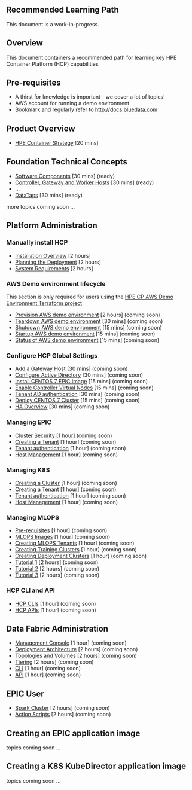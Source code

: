 Recommended Learning Path
---
This document is a work-in-progress.

## Overview

This document containers a recommended path for learning key HPE Container Platform (HCP) capabilities

## Pre-requisites

- A thirst for knowledge is important - we cover a lot of topics!
- AWS account for running a demo environment
- Bookmark and regularly refer to http://docs.bluedata.com

## Product Overview

- [HPE Container Strategy](./hpe_container_strategy_market_overview.md) [20 mins]

## Foundation Technical Concepts

- [Software Components](./HCP_Foundation_Concepts/software-components.md) [30 mins] (ready)
- [Controller, Gateway and Worker Hosts](./HCP_Foundation_Concepts/controller_gateway_and_worker_hosts.md) [30 mins] (ready)
- ...
- [DataTaps](./HCP_Foundation_Concepts/datataps.md) [30 mins] (ready)

more topics coming soon ...

## Platform Administration

### Manually install HCP

- [Installation Overview](./HCP_Administration/manual_install_overview.md) [2 hours]
- [Planning the Deployment](./HCP_Administration/manual_install_planning_the_deployment.md) [2 hours]
- [System Requirements](./HCP_Administration/manual_install_system_requirements.md) [2 hours]

### AWS Demo environment lifecycle

This section is only required for users using the [HPE CP AWS Demo Environment Terraform project](https://github.com/bluedata-community/bluedata-demo-env-aws-terraform)

- [Provision AWS demo environment](./HCP_Administration/provision_demo_environment.md) [2 hours] (coming soon)
- [Teardown AWS demo environment](./HCP_Administration/teardown_demo_environment.md) [30 mins] (coming soon)
- [Shutdown AWS demo environment](./HCP_Administration/shutdown_demo_environment.md) [15 mins] (coming soon)
- [Startup AWS demo environment](./HCP_Administration/startup_demo_environment.md) [15 mins] (coming soon)
- [Status of AWS demo environment](./HCP_Administration/status_demo_environment.md) [15 mins] (coming soon)

### Configure HCP Global Settings

- [Add a Gateway Host](./HCP_Administration/add_a_gateway_host.md) [30 mins] (coming soon)
- [Configure Active Directory](./HCP_Administration/configure_active_directory.md) [30 mins] (coming soon)
- [Install CENTOS 7 EPIC Image](./HCP_Administration/install_centos_7_image.md) [15 mins] (coming soon)
- [Enable Controller Virtual Nodes](./HCP_Administration/enabled_controller_virtual_nodes.md) [15 mins] (coming soon)
- [Tenant AD authentication](./HCP_Administration/tenant_ad_authentication.md) [30 mins] (coming soon)
- [Deploy CENTOS 7 Cluster](./HCP_Administration/deploy_centos_7_cluster.md) [15 mins] (coming soon)
- [HA Overview](./HCP_Administration/ha_overview.md) [30 mins] (coming soon)

### Managing EPIC

- [Cluster Security](./HCP_Administration/cluster_security.md) [1 hour] (coming soon)
- [Creating a Tenant](./HCP_Administration/creating_a_tenant.md) [1 hour] (coming soon)
- [Tenant authentication](./HCP_Administration/tenant_authentication.md) [1 hour] (coming soon)
- [Host Management](./HCP_Administration/host_management.md) [1 hour] (coming soon)

### Managing K8S

- [Creating a Cluster](./HCP_Administration/creating_a_k8s_cluster.md) [1 hour] (coming soon)
- [Creating a Tenant](./HCP_Administration/creating_a_k8s_tenant.md) [1 hour] (coming soon)
- [Tenant authentication](./HCP_Administration/tenant_authentication.md) [1 hour] (coming soon)
- [Host Management](./HCP_Administration/k8s_host_management.md) [1 hour] (coming soon)

### Managing MLOPS

- [Pre-requisites](./Managing_MLOPS/prerequisites.md) [1 hour] (coming soon)
- [MLOPS Images](./Managing_MLOPS/images.md) [1 hour] (coming soon)
- [Creating MLOPS Tenants](./Managing_MLOPS/creating_tenants.md) [1 hour] (coming soon)
- [Creating Training Clusters](./Managing_MLOPS/creating_training_clusters.md) [1 hour] (coming soon)
- [Creating Deployment Clusters](./Managing_MLOPS/creating_deployment_clusters.md) [1 hour] (coming soon)
- [Tutorial 1](./Managing_MLOPS/tutorial_1.md) [2 hours] (coming soon)
- [Tutorial 2](./Managing_MLOPS/tutorial_2.md) [2 hours] (coming soon)
- [Tutorial 3](./Managing_MLOPS/tutorial_3.md) [2 hours] (coming soon)

### HCP CLI and API

- [HCP CLIs](./HCP_Administration/hcp_cli.md) [1 hour] (coming soon)
- [HCP APIs](./HCP_Administration/hcp_api.md) [1 hour] (coming soon)

## Data Fabric Administration

- [Management Console](./Data_Fabric_Administration/management_console.md) [1 hour] (coming soon)
- [Deployment Architecture](./Data_Fabric_Administration/deployment_architecture.md) [2 hours] (coming soon)
- [Topologies and Volumes](./Data_Fabric_Administration/topologies_and_volumes.md) [2 hours] (coming soon)
- [Tiering](./Data_Fabric_Administration/tiering.md) [2 hours] (coming soon)
- [CLI](./Data_Fabric_Administration/cli.md) [1 hour] (coming soon)
- [API](./Data_Fabric_Administration/cli.md) [1 hour] (coming soon)

## EPIC User

- [Spark Cluster](./EPIC_User/spark_cluster.md) [2 hours] (coming soon)
- [Action Scripts](./EPIC_User/action_scripts.md) [2 hours] (coming soon)

## Creating an EPIC application image

topics coming soon ...

## Creating a K8S KubeDirector application image

topics coming soon ...
